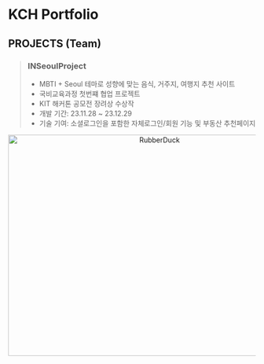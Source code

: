 # KCH Portfolio

## PROJECTS (Team)
> ### INSeoulProject
> * MBTI + Seoul 테마로 성향에 맞는 음식, 거주지, 여행지 추천 사이트
> * 국비교육과정 첫번쨰 협업 프로젝트
> * KIT 해커톤 공모전 장려상 수상작
> * 개발 기간: 23.11.28 ~ 23.12.29
> * 기술 기여: 소셜로그인을 포함한 자체로그인/회원 기능 및 부동산 추천페이지
<div align="center">
<img src="https://github.com/Tomneng/portfolio/assets/151795437/8c7e4eb6-2686-4d51-8127-143430330395" width="600px" height="450px" title="px(픽셀) 크기 설정" alt="RubberDuck"></img><br/>  
</div>

